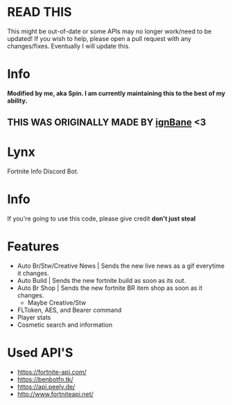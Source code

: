 # READ THIS
This might be out-of-date or some APIs may no longer work/need to be updated! If you wish to help, please open a pull request with any changes/fixes.
Eventually I will update this.

# Info
**Modified by me, aka Spin. I am currently maintaining this to the best of my ability.**
## __**THIS WAS ORIGINALLY MADE BY [ignBane](https://github.com/ignBane)**__ <3

# Lynx
Fortnite Info Discord Bot.

# Info
If you're going to use this code, please give credit **don't just steal**

# Features
- Auto Br/Stw/Creative News | Sends the new live news as a gif everytime it changes.
- Auto Build | Sends the new fortnite build as soon as its out.
- Auto Br Shop | Sends the new fortnite BR item shop as soon as it changes.
  - Maybe Creative/Stw
- FLToken, AES, and Bearer command
- Player stats
- Cosmetic search and information

# Used API'S

- https://fortnite-api.com/
- https://benbotfn.tk/
- https://api.peely.de/
- http://www.fortniteapi.net/
